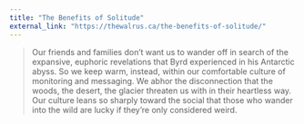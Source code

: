 ```yaml
---
title: "The Benefits of Solitude"
external_link: "https://thewalrus.ca/the-benefits-of-solitude/"
---
```

> Our friends and families don’t want us to wander off in search of the expansive, euphoric revelations that Byrd experienced in his Antarctic abyss. So we keep warm, instead, within our comfortable culture of monitoring and messaging. We abhor the disconnection that the woods, the desert, the glacier threaten us with in their heartless way. Our culture leans so sharply toward the social that those who wander into the wild are lucky if they’re only considered weird.


